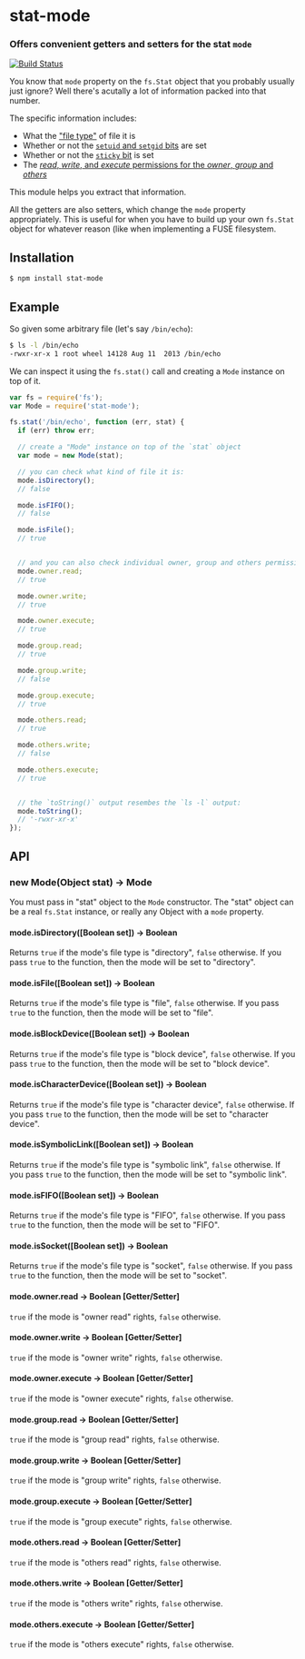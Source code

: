 stat-mode
=========
### Offers convenient getters and setters for the stat `mode`
[![Build Status](https://travis-ci.org/TooTallNate/stat-mode.svg?branch=master)](https://travis-ci.org/TooTallNate/stat-mode)

You know that `mode` property on the `fs.Stat` object that you probably
usually just ignore? Well there's acutally a lot of information packed
into that number.

The specific information includes:

 * What the ["file type"](http://en.wikipedia.org/wiki/Unix_file_types) of file it is
 * Whether or not the [`setuid` and `setgid` bits](http://en.wikipedia.org/wiki/Setuid) are set
 * Whether or not the [`sticky` bit](http://en.wikipedia.org/wiki/Sticky_bit) is set
 * The [_read_, _write_, and _execute_ permissions for the _owner_, _group_ and _others_](http://en.wikipedia.org/wiki/File_system_permissions)

This module helps you extract that information.

All the getters are also setters, which change the `mode` property
appropriately. This is useful for when you have to build up your
own `fs.Stat` object for whatever reason (like when implementing a
FUSE filesystem.


Installation
------------

``` bash
$ npm install stat-mode
```


Example
-------

So given some arbitrary file (let's say `/bin/echo`):

``` bash
$ ls -l /bin/echo
-rwxr-xr-x 1 root wheel 14128 Aug 11  2013 /bin/echo
```

We can inspect it using the `fs.stat()` call and creating a `Mode` instance
on top of it.

``` javascript
var fs = require('fs');
var Mode = require('stat-mode');

fs.stat('/bin/echo', function (err, stat) {
  if (err) throw err;

  // create a "Mode" instance on top of the `stat` object
  var mode = new Mode(stat);

  // you can check what kind of file it is:
  mode.isDirectory();
  // false

  mode.isFIFO();
  // false

  mode.isFile();
  // true


  // and you can also check individual owner, group and others permissions
  mode.owner.read;
  // true

  mode.owner.write;
  // true

  mode.owner.execute;
  // true

  mode.group.read;
  // true

  mode.group.write;
  // false

  mode.group.execute;
  // true

  mode.others.read;
  // true

  mode.others.write;
  // false

  mode.others.execute;
  // true


  // the `toString()` output resembes the `ls -l` output:
  mode.toString();
  // '-rwxr-xr-x'
});
```


API
---

### new Mode(Object stat) → Mode

You must pass in "stat" object to the `Mode` constructor. The "stat"
object can be a real `fs.Stat` instance, or really any Object with a
`mode` property.

#### mode.isDirectory([Boolean set]) → Boolean

Returns `true` if the mode's file type is "directory", `false` otherwise.
If you pass `true` to the function, then the mode will be set to "directory".

#### mode.isFile([Boolean set]) → Boolean

Returns `true` if the mode's file type is "file", `false` otherwise.
If you pass `true` to the function, then the mode will be set to "file".

#### mode.isBlockDevice([Boolean set]) → Boolean

Returns `true` if the mode's file type is "block device", `false` otherwise.
If you pass `true` to the function, then the mode will be set to "block device".

#### mode.isCharacterDevice([Boolean set]) → Boolean

Returns `true` if the mode's file type is "character device", `false` otherwise.
If you pass `true` to the function, then the mode will be set to "character
device".

#### mode.isSymbolicLink([Boolean set]) → Boolean

Returns `true` if the mode's file type is "symbolic link", `false` otherwise.
If you pass `true` to the function, then the mode will be set to "symbolic link".

#### mode.isFIFO([Boolean set]) → Boolean

Returns `true` if the mode's file type is "FIFO", `false` otherwise.
If you pass `true` to the function, then the mode will be set to "FIFO".

#### mode.isSocket([Boolean set]) → Boolean

Returns `true` if the mode's file type is "socket", `false` otherwise.
If you pass `true` to the function, then the mode will be set to "socket".

#### mode.owner.read → Boolean [Getter/Setter]

`true` if the mode is "owner read" rights, `false` otherwise.

#### mode.owner.write → Boolean [Getter/Setter]

`true` if the mode is "owner write" rights, `false` otherwise.

#### mode.owner.execute → Boolean [Getter/Setter]

`true` if the mode is "owner execute" rights, `false` otherwise.

#### mode.group.read → Boolean [Getter/Setter]

`true` if the mode is "group read" rights, `false` otherwise.

#### mode.group.write → Boolean [Getter/Setter]

`true` if the mode is "group write" rights, `false` otherwise.

#### mode.group.execute → Boolean [Getter/Setter]

`true` if the mode is "group execute" rights, `false` otherwise.

#### mode.others.read → Boolean [Getter/Setter]

`true` if the mode is "others read" rights, `false` otherwise.

#### mode.others.write → Boolean [Getter/Setter]

`true` if the mode is "others write" rights, `false` otherwise.

#### mode.others.execute → Boolean [Getter/Setter]

`true` if the mode is "others execute" rights, `false` otherwise.
